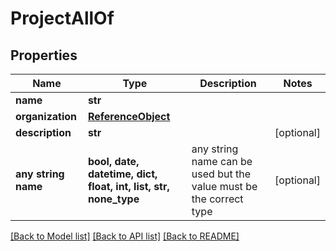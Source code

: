 # ProjectAllOf


## Properties
Name | Type | Description | Notes
------------ | ------------- | ------------- | -------------
**name** | **str** |  | 
**organization** | [**ReferenceObject**](ReferenceObject.md) |  | 
**description** | **str** |  | [optional] 
**any string name** | **bool, date, datetime, dict, float, int, list, str, none_type** | any string name can be used but the value must be the correct type | [optional]

[[Back to Model list]](../README.md#documentation-for-models) [[Back to API list]](../README.md#documentation-for-api-endpoints) [[Back to README]](../README.md)


